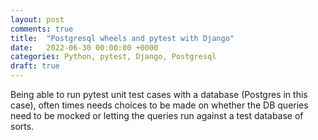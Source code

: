 ```yaml
---
layout: post
comments: true
title:  "Postgresql wheels and pytest with Django"
date:   2022-06-30 00:00:00 +0000
categories: Python, pytest, Django, Postgresql
draft: true
---
```


Being able to run pytest unit test cases with a database (Postgres in this case), often times needs choices to be made on whether the DB queries need to be mocked or letting the queries run against a test database of sorts.
